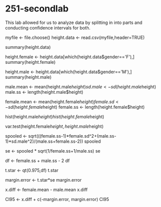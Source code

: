 # 251-secondlab
This lab allowed for us to analyze data by splitting in into parts and conducting confidence intervals for both. 


myfile <- file.choose()
height.data <- read.csv(myfile,header=TRUE)

summary(height.data)

height.female <- height.data[which(height.data$gender=='F'),]
summary(height.female)

height.male <- height.data[which(height.data$gender=='M'),]
summary(height.male)

male.mean <- mean(height.male$height)
sd.male <- sd(height.male$height)
male.ss <- length(height.male$height)

female.mean <- mean(height.female$height)
female.sd <- sd(height.female$height)
female.ss <- length(height.female$height)


hist(height.male$height)
hist(height.female$height)

var.test(height.female$height,height.male$height)

spooled <- sqrt(((female.ss-1)*female.sd^2+(male.ss-1)*sd.male^2)/(male.ss+female.ss-2))
spooled

se <- spooled * sqrt(1/female.ss+1/male.ss)
se

df <- female.ss + male.ss - 2
df

t.star <- qt(0.975,df)
t.star

margin.error <- t.star*se
margin.error

x.diff <- female.mean - male.mean
x.diff

CI95 <- x.diff + c(-margin.error, margin.error)
CI95

